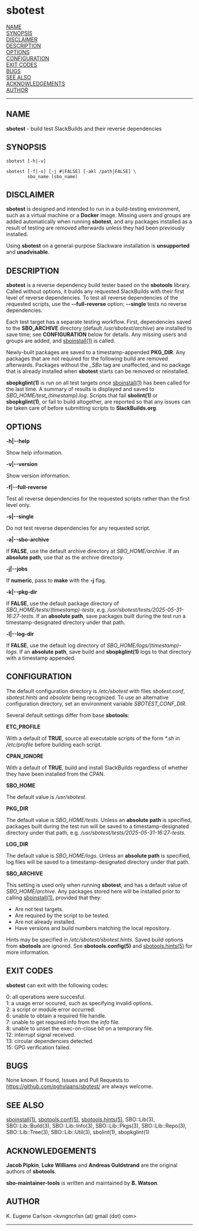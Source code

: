 # sbotest

[NAME](#name)\
[SYNOPSIS](#synopsis)\
[DISCLAIMER](#disclaimer)\
[DESCRIPTION](#description)\
[OPTIONS](#options)\
[CONFIGURATION](#configuration)\
[EXIT CODES](#exit-codes)\
[BUGS](#bugs)\
[SEE ALSO](#see-also)\
[ACKNOWLEDGEMENTS](#acknowledgements)\
[AUTHOR](#author)

------------------------------------------------------------------------

## NAME

**sbotest** - build test SlackBuilds and their reverse dependencies

## SYNOPSIS

    sbotest [-h|-v]

    sbotest [-f|-s] [-j #|FALSE] [-akl /path|FALSE] \
            sbo_name (sbo_name)

## DISCLAIMER

**sbotest** is designed and intended to run in a build-testing
environment, such as a virtual machine or a **Docker** image. Missing
users and groups are added automatically when running **sbotest**, and
any packages installed as a result of testing are removed afterwards
unless they had been previously installed.

Using **sbotest** on a general-purpose Slackware installation is
**unsupported** and **unadvisable**.

## DESCRIPTION

**sbotest** is a reverse dependency build tester based on the
**sbotools** library. Called without options, it builds any requested
SlackBuilds with their first level of reverse dependencies. To test all
reverse dependencies of the requested scripts, use the
**\--full-reverse** option; **\--single** tests no reverse dependencies.

Each test target has a separate testing workflow. First, dependencies
saved to the **SBO_ARCHIVE** directory (default */usr/sbotest/archive*)
are installed to save time; see **CONFIGURATION** below for details. Any
missing users and groups are added, and [sboinstall(1)](sboinstall.1.md) is called.

Newly-built packages are saved to a timestamp-appended **PKG_DIR**. Any
packages that are not required for the following build are removed
afterwards. Packages without the *\_SBo* tag are unaffected, and no
package that is already installed when **sbotest** starts can be removed
or reinstalled.

**sbopkglint(1)** is run on all test targets once [sboinstall(1)](sboinstall.1.md) has
been called for the last time. A summary of results is displayed and
saved to *SBO_HOME/test\_(timestamp).log*. Scripts that fail
**sbolint(1)** or **sbopkglint(1)**, or fail to build altogether, are
reported so that any issues can be taken care of before submitting
scripts to **SlackBuilds.org**.

## OPTIONS

**-h\|\--help**

Show help information.

**-v\|\--version**

Show version information.

**-f\|\--full-reverse**

Test all reverse dependencies for the requested scripts rather than the
first level only.

**-s\|\--single**

Do not test reverse dependencies for any requested script.

**-a\|\--sbo-archive**

If **FALSE**, use the default archive directory at *SBO_HOME/archive*.
If an **absolute path**, use that as the archive directory.

**-j\|\--jobs**

If **numeric**, pass to **make** with the **-j** flag.

**-k\|\--pkg-dir**

If **FALSE**, use the default package directory of
*SBO_HOME/tests/(timestamp)-tests*, e.g.
*/usr/sbotest/tests/2025-05-31-16:27-tests*. If an **absolute path**,
save packages built during the test run a timestamp-designated directory
under that path.

**-l\|\--log-dir**

If **FALSE**, use the default log directory of
*SBO_HOME/logs/(timestamp)-logs*. If an **absolute path**, save build
and **sbopkglint(1)** logs to that directory with a timestamp appended.

## CONFIGURATION

The default configuration directory is */etc/sbotest* with files
*sbotest.conf*, *sbotest.hints* and *obsolete* being recognized. To use
an alternative configuration directory, set an environment variable
*SBOTEST_CONF_DIR*.

Several default settings differ from base **sbotools**:

**ETC_PROFILE**

With a default of **TRUE**, source all executable scripts of the form
*\*.sh* in */etc/profile* before building each script.

**CPAN_IGNORE**

With a default of **TRUE**, build and install SlackBuilds regardless of
whether they have been installed from the CPAN.

**SBO_HOME**

The default value is */usr/sbotest*.

**PKG_DIR**

The default value is *SBO_HOME/tests*. Unless an **absolute path** is
specified, packages built during the test run will be saved to a
timestamp-designated directory under that path, e.g.
*/usr/sbotest/tests/2025-05-31-16:27-tests*.

**LOG_DIR**

The default value is *SBO_HOME/logs*. Unless an **absolute path** is
specified, log files will be saved to a timestamp-designated directory
under that path.

**SBO_ARCHIVE**

This setting is used only when running **sbotest**, and has a default
value of *SBO_HOME/archive*. Any packages stored here will be installed
prior to calling [sboinstall(1)](sboinstall.1.md), provided that they:

* Are not test targets.
* Are required by the script to be tested.
* Are not already installed.
* Have versions and build numbers matching the local repository.

Hints may be specified in */etc/sbotest/sbotest.hints*. Saved build
options from **sbotools** are ignored. See **sbotools.config(5)** and
[sbotools.hints(5)](sbotools.hints.5.md) for more information.

## EXIT CODES

**sbotest** can exit with the following codes:

0: all operations were succesful.\
1: a usage error occured, such as specifying invalid options.\
2: a script or module error occurred.\
6: unable to obtain a required file handle.\
7: unable to get required info from the *info* file.\
8: unable to unset the exec-on-close bit on a temporary file.\
12: interrupt signal received.\
13: circular dependencies detected.\
15: GPG verification failed.

## BUGS

None known. If found, Issues and Pull Requests to
<https://github.com/pghvlaans/sbotest/> are always welcome.

## SEE ALSO

[sboinstall(1)](sboinstall.1.md), [sbotools.conf(5)](sbotools.conf.5.md), [sbotools.hints(5)](sbotools.hints.5.md), SBO::Lib(3),
SBO::Lib::Build(3), SBO::Lib::Info(3), SBO::Lib::Pkgs(3),
SBO::Lib::Repo(3), SBO::Lib::Tree(3), SBO::Lib::Util(3), sbolint(1),
sbopkglint(1)

## ACKNOWLEDGEMENTS

**Jacob Pipkin**, **Luke Williams** and **Andreas Guldstrand** are the
original authors of **sbotools**.

**sbo-maintainer-tools** is written and maintained by **B. Watson**.

## AUTHOR

K. Eugene Carlson \<kvngncrlsn (at) gmail (dot) com\>

------------------------------------------------------------------------

